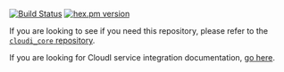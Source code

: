 [![Build Status](https://app.travis-ci.com/CloudI/cloudi_service_http_cowboy1.svg?branch=master)](https://app.travis-ci.com/CloudI/cloudi_service_http_cowboy1)
[![hex.pm version](https://img.shields.io/hexpm/v/cloudi_service_http_cowboy1.svg)](https://hex.pm/packages/cloudi_service_http_cowboy1)

If you are looking to see if you need this repository, please refer to the [`cloudi_core` repository](https://github.com/CloudI/cloudi_core#about).

If you are looking for CloudI service integration documentation, [go here](https://github.com/CloudI/CloudI#integration).

